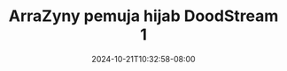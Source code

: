 --- 
title: "ArraZyny pemuja hijab  DoodStream 1"
description: "video bokeh ArraZyny pemuja hijab  DoodStream 1   video full terbaru"
date: 2024-10-21T10:32:58-08:00
file_code: "gd4d9nr1ginz"
draft: false
cover: "f0fyjp28ugzsun2t.jpg"
tags: ["ArraZyny", "pemuja", "hijab", "DoodStream", "bokep-indo", "bokep-viral", "bokep-ig"]
length: 67
fld_id: "1482496"
foldername: "ARRAZYNY"
categories: ["ARRAZYNY"]
views: 1
---